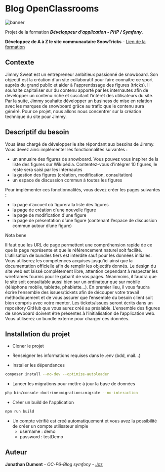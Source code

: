 # Blog OpenClassrooms

![banner](https://github.com/user-attachments/assets/000bdfe6-a392-4a96-8ea5-7395207a34c7)

Projet de la formation ***Développeur d'application - PHP / Symfony***.

**Développez de A à Z le site communautaire SnowTricks** - [Lien de la formation](https://openclassrooms.com/fr/paths/876-developpeur-dapplication-php-symfony)

## Contexte

Jimmy Sweat est un entrepreneur ambitieux passionné de snowboard. Son objectif est la création d'un site collaboratif pour faire connaître ce sport auprès du grand public et aider à l'apprentissage des figures (tricks).
Il souhaite capitaliser sur du contenu apporté par les internautes afin de développer un contenu riche et suscitant l’intérêt des utilisateurs du site. Par la suite, Jimmy souhaite développer un business de mise en relation avec les marques de snowboard grâce au trafic que le contenu aura généré.
Pour ce projet, nous allons nous concentrer sur la création technique du site pour Jimmy.

## Descriptif du besoin 

Vous êtes chargé de développer le site répondant aux besoins de Jimmy. Vous devez ainsi implémenter les fonctionnalités suivantes : 
 
*   un annuaire des figures de snowboard. Vous pouvez vous inspirer de la liste des figures sur Wikipédia. Contentez-vous d'intégrer 10 figures, le reste sera saisi par les internautes 
*   la gestion des figures (création, modification, consultation)
*   un espace de discussion commun à toutes les figures

Pour implémenter ces fonctionnalités, vous devez créer les pages suivantes :
 
*   la page d’accueil où figurera la liste des figures
*   la page de création d'une nouvelle figure
*   la page de modification d'une figure
*   la page de présentation d’une figure (contenant l’espace de discussion commun autour d’une figure)
 
Nota bene

Il faut que les URL de page permettent une compréhension rapide de ce que la page représente et que le référencement naturel soit facilité.
L’utilisation de bundles tiers est interdite sauf pour les données initiales. Vous utiliserez les compétences acquises jusqu’ici ainsi que la documentation officielle afin de remplir les objectifs donnés.
Le design du site web est laissé complètement libre, attention cependant à respecter les wireframes fournis pour le gabarit de vos pages. Néanmoins, il faudra que le site soit consultable aussi bien sur un ordinateur que sur mobile (téléphone mobile, tablette, phablette…).
En premier lieu, il vous faudra écrire l’ensemble des issues/tickets afin de découper votre travail méthodiquement et de vous assurer que l’ensemble du besoin client soit bien compris avec votre mentor. Les tickets/issues seront écrits dans un repository GitHub que vous aurez créé au préalable.
L’ensemble des figures de snowboard doivent être présentes à l’initialisation de l’application web. Vous utiliserez un bundle externe pour charger ces données. 


## Installation du projet 

*   Cloner le projet

*   Renseigner les informations requises dans le .env (bdd, mail...)

*   Installer les dépendances

```bash
composer install --no-dev --optimize-autoloader
```

*   Lancer les migrations pour mettre à jour la base de données

```bash
php bin/console doctrine:migrations:migrate --no-interaction
```

*   Créer un build de l'application

```bash
npm run build
```

*   Un compte vérifié est créé automatiquement et vous avez la possibilité de créer un compte utilisateur simple
    - username : demo
    - password : testDemo


## Auteur

**Jonathan Dumont** - *OC-P6-Blog symfony* - [Joz](https://github.com/JozBLT)

